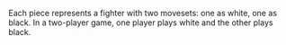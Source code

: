 Each piece represents a fighter with two movesets: one as white, one as black. In a two-player game, one player plays white and the other plays black.

